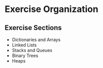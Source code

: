 # Exercise Organization

## Exercise Sections
* Dictionaries and Arrays
* Linked Lists
* Stacks and Queues
* Binary Trees
* Heaps

